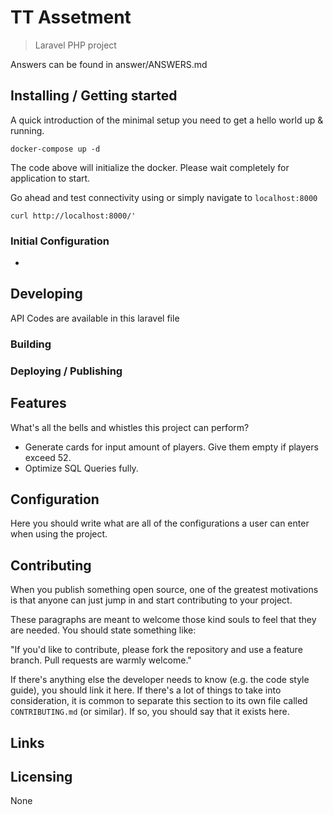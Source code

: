 
# TT Assetment

> Laravel PHP project

Answers can be found in answer/ANSWERS.md

## Installing / Getting started

A quick introduction of the minimal setup you need to get a hello world up &
running.

```shell
docker-compose up -d
```

The code above will initialize the docker. Please wait completely for application to start.

Go ahead and test connectivity using or simply navigate to `localhost:8000`

```shell
curl http://localhost:8000/'
```

### Initial Configuration

-

## Developing
API Codes are available in this laravel file

### Building

### Deploying / Publishing
## Features

What's all the bells and whistles this project can perform?
* Generate cards for input amount of players. Give them empty if players exceed 52.
* Optimize SQL Queries fully.

## Configuration

Here you should write what are all of the configurations a user can enter when
using the project.

## Contributing

When you publish something open source, one of the greatest motivations is that
anyone can just jump in and start contributing to your project.

These paragraphs are meant to welcome those kind souls to feel that they are
needed. You should state something like:

"If you'd like to contribute, please fork the repository and use a feature
branch. Pull requests are warmly welcome."

If there's anything else the developer needs to know (e.g. the code style
guide), you should link it here. If there's a lot of things to take into
consideration, it is common to separate this section to its own file called
`CONTRIBUTING.md` (or similar). If so, you should say that it exists here.

## Links
## Licensing

None
